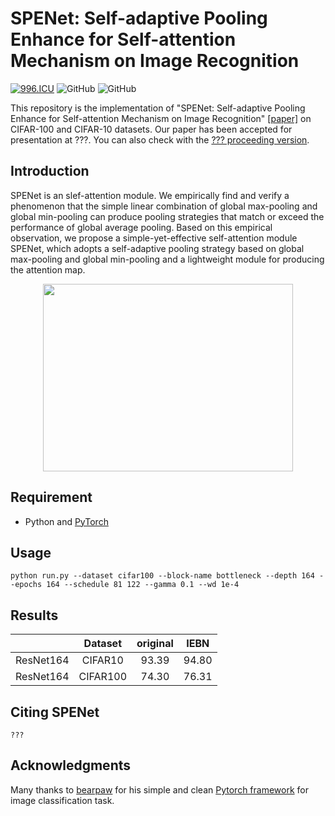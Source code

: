 # SPENet: Self-adaptive Pooling Enhance for Self-attention Mechanism on Image Recognition
[![996.ICU](https://img.shields.io/badge/link-996.icu-red.svg)](https://996.icu) 
![GitHub](https://img.shields.io/github/license/gbup-group/DIANet.svg)
![GitHub](https://img.shields.io/badge/gbup-%E7%A8%B3%E4%BD%8F-blue.svg)

This repository is the implementation of "SPENet: Self-adaptive Pooling Enhance for Self-attention Mechanism on Image Recognition" [[paper]](https://arxiv.org/abs/?)  on CIFAR-100 and CIFAR-10 datasets. Our paper has been accepted for presentation at ???. You can also check with the [??? proceeding version](???).

## Introduction

SPENet is an slef-attention module. We empirically find and verify a phenomenon that the simple linear combination of global max-pooling and global min-pooling can produce pooling strategies that match or exceed the performance of global average pooling. Based on this empirical observation, we propose a simple-yet-effective self-attention module SPENet, which adopts a self-adaptive pooling strategy based on global max-pooling and global min-pooling and a lightweight module for producing the attention map. 

<p align="center">
  <img src="https://github.com/zhongshsh/SPENet/blob/main/images/arch.png" width="400" height="300">
</p>

## Requirement
* Python and [PyTorch](http://pytorch.org/)

## Usage
  ```
python run.py --dataset cifar100 --block-name bottleneck --depth 164 --epochs 164 --schedule 81 122 --gamma 0.1 --wd 1e-4
  ```

## Results
|                 |  Dataset  | original |  IEBN  |
|:---------------:|:------:|:--------:|:------:|
|    ResNet164    |CIFAR10 |   93.39  |  94.80 |
|    ResNet164    |CIFAR100|   74.30  |  76.31 |



## Citing SPENet

```
???
```

## Acknowledgments
Many thanks to [bearpaw](https://github.com/bearpaw) for his simple and clean [Pytorch framework](https://github.com/bearpaw/pytorch-classification) for image classification task.
